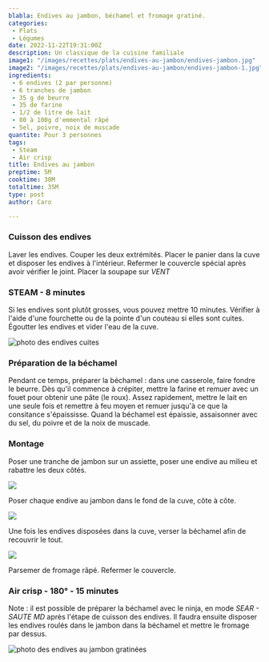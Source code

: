 ```yaml
---
blabla: Endives au jambon, béchamel et fromage gratiné.
categories:
 - Plats
 - Légumes
date: 2022-11-22T19:31:00Z
description: Un classique de la cuisine familiale
image1: "/images/recettes/plats/endives-au-jambon/endives-jambon.jpg"
image2: "/images/recettes/plats/endives-au-jambon/endives-jambon-1.jpg"
ingredients: 
 - 6 endives (2 par personne)
 - 6 tranches de jambon
 - 35 g de beurre
 - 35 de farine
 - 1/2 de litre de lait
 - 80 à 100g d'emmental râpé
 - Sel, poivre, noix de muscade
quantite: Pour 3 personnes
tags:
 - Steam
 - Air crisp
title: Endives au jambon
preptime: 5M
cooktime: 30M
totaltime: 35M
type: post
author: Caro

---
```


### Cuisson des endives

Laver les endives. Couper les deux extrémités.
Placer le panier dans la cuve et disposer les endives à l'intérieur.
Refermer le couvercle spécial après avoir vérifier le joint. Placer la soupape sur *VENT*

### STEAM - 8 minutes

Si les endives sont plutôt grosses, vous pouvez mettre 10 minutes.
Vérifier à l'aide d'une fourchette ou de la pointe d'un couteau si elles sont cuites.
Égoutter les endives et vider l'eau de la cuve.

![photo des endives cuites](/images/recettes/tableau-de-cuisson/endives/endives-2.jpg)

### Préparation de la béchamel

Pendant ce temps, préparer la béchamel : dans une casserole, faire fondre le beurre. Dès qu'il commence à crépiter, mettre la farine et remuer avec un fouet pour obtenir une pâte (le roux). Assez rapidement, mettre le lait en une seule fois et remettre à feu moyen et remuer jusqu'à ce que la consitance s'épaississe. Quand la béchamel est épaissie, assaisonner avec du sel, du poivre et de la noix de muscade.

### Montage

Poser une tranche de jambon sur un assiette, poser une endive au milieu et rabattre les deux côtés. 

![](/images/recettes/plats/endives-au-jambon/endives-jambon-2.jpg)

Poser chaque endive au jambon dans le fond de la cuve, côte à côte.

![](/images/recettes/plats/endives-au-jambon/endives-jambon-3.jpg)

Une fois les endives disposées dans la cuve, verser la béchamel afin de recouvrir le tout.

![](/images/recettes/plats/endives-au-jambon/endives-jambon-4.jpg)

Parsemer de fromage râpé.
Refermer le couvercle.

### Air crisp - 180° - 15 minutes

Note : il est possible de préparer la béchamel avec le ninja, en mode *SEAR - SAUTE MD* après l'étape de cuisson des endives. Il faudra ensuite disposer les endives roulés dans le jambon dans la béchamel et mettre le fromage par dessus.

![photo des endives au jambon gratinées](/images/recettes/plats/endives-au-jambon/endives-jambon.jpg)
